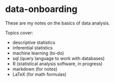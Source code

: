 # data-onboarding

These are my notes on the basics of data analysis.

Topics cover:
  *  descriptive statistics
  *  inferential statistics
  *  machine learning (to-do)
  *  sql (query language to work with databases)
  *  R (statistical analysis software, in progress)
  *  markdown (for notes)
  *  LaTeX (for math formulas)
